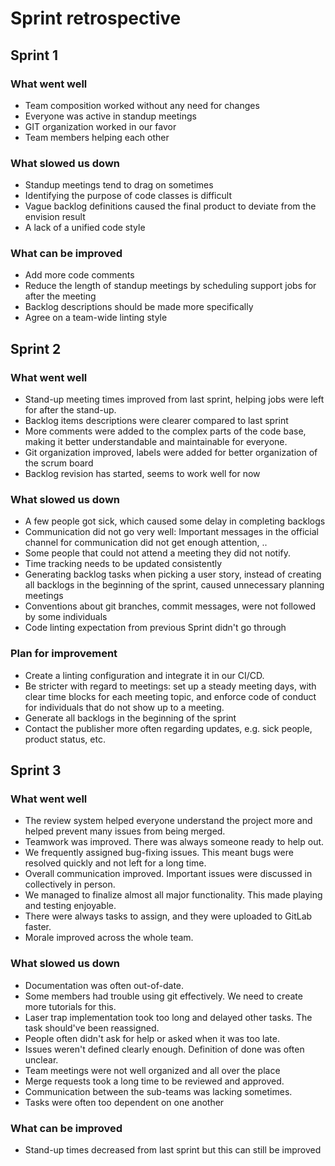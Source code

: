 # Sprint retrospective

## Sprint 1

### What went well

- Team composition worked without any need for changes
- Everyone was active in standup meetings
- GIT organization worked in our favor
- Team members helping each other

### What slowed us down

- Standup meetings tend to drag on sometimes
- Identifying the purpose of code classes is difficult
- Vague backlog definitions caused the final product to deviate from the envision result
- A lack of a unified code style

### What can be improved

- Add more code comments
- Reduce the length of standup meetings by scheduling support jobs for after the meeting
- Backlog descriptions should be made more specifically
- Agree on a team-wide linting style


## Sprint 2

### What went well

- Stand-up meeting times improved from last sprint, helping jobs were left for
after the stand-up.
- Backlog items descriptions were clearer compared to last sprint
- More comments were added to the complex parts of the code base, making it
better understandable and maintainable for everyone.
- Git organization improved, labels were added for better organization of the
scrum board
- Backlog revision has started, seems to work well for now

### What slowed us down

- A few people got sick, which caused some delay in completing backlogs
- Communication did not go very well: Important messages in the official
channel for communication did not get enough attention, ..
- Some people that could not attend a meeting they did not notify.
- Time tracking needs to be updated consistently
- Generating backlog tasks when picking a user story, instead of creating
all backlogs in the beginning of the sprint, caused unnecessary planning
meetings
- Conventions about git branches, commit messages, were not followed by
some individuals
- Code linting expectation from previous Sprint didn't go through

### Plan for improvement

- Create a linting configuration and integrate it in our CI/CD.
- Be stricter with regard to meetings: set up a steady meeting days, with
clear time blocks for each meeting topic, and enforce code of conduct for
individuals that do not show up to a meeting.
- Generate all backlogs in the beginning of the sprint
- Contact the publisher more often regarding updates, e.g. sick people, product
status, etc.


## Sprint 3

### What went well

- The review system helped everyone understand the project more and helped prevent many issues from being merged.
- Teamwork was improved. There was always someone ready to help out.
- We frequently assigned bug-fixing issues. This meant bugs were resolved quickly and not left for a long time.
- Overall communication improved. Important issues were discussed in collectively in person.
- We managed to finalize almost all major functionality. This made playing and testing enjoyable.
- There were always tasks to assign, and they were uploaded to GitLab faster.
- Morale improved across the whole team.

### What slowed us down

- Documentation was often out-of-date.
- Some members had trouble using git effectively. We need to create more tutorials for this.
- Laser trap implementation took too long and delayed other tasks. The task should've been reassigned.
- People often didn't ask for help or asked when it was too late.
- Issues weren't defined clearly enough. Definition of done was often unclear.
- Team meetings were not well organized and all over the place
- Merge requests took a long time to be reviewed and approved.
- Communication between the sub-teams was lacking sometimes.
- Tasks were often too dependent on one another

### What can be improved

- Stand-up times decreased from last sprint but this can still be improved
